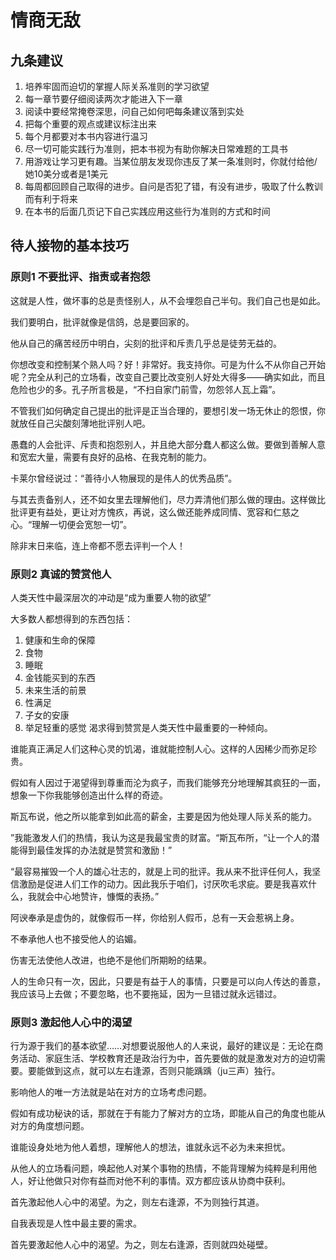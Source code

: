 # 情商无敌

## 九条建议
1. 培养牢固而迫切的掌握人际关系准则的学习欲望
2. 每一章节要仔细阅读两次才能进入下一章
3. 阅读中要经常掩卷深思，问自己如何吧每条建议落到实处
4. 把每个重要的观点或建议标注出来
5. 每个月都要对本书内容进行温习
6. 尽一切可能实践行为准则，把本书视为有助你解决日常难题的工具书
7. 用游戏让学习更有趣。当某位朋友发现你违反了某一条准则时，你就付给他/她10美分或者是1美元
8. 每周都回顾自己取得的进步。自问是否犯了错，有没有进步，吸取了什么教训而有利于将来
9. 在本书的后面几页记下自己实践应用这些行为准则的方式和时间


## 待人接物的基本技巧

### 原则1 不要批评、指责或者抱怨

这就是人性，做坏事的总是责怪别人，从不会埋怨自己半句。我们自己也是如此。

我们要明白，批评就像是信鸽，总是要回家的。

他从自己的痛苦经历中明白，尖刻的批评和斥责几乎总是徒劳无益的。

你想改变和控制某个熟人吗？好！非常好。我支持你。可是为什么不从你自己开始呢？完全从利己的立场看，改变自己要比改变别人好处大得多——确实如此，而且危险也少的多。孔子所言极是，“不扫自家门前雪，勿怨邻人瓦上霜”。

不管我们如何确定自己提出的批评是正当合理的，要想引发一场无休止的怨恨，你就放任自己尖酸刻薄地批评别人吧。

愚蠢的人会批评、斥责和抱怨别人，并且绝大部分蠢人都这么做。要做到善解人意和宽宏大量，需要有良好的品格、在我克制的能力。

卡莱尔曾经说过：“善待小人物展现的是伟人的优秀品质”。

与其去责备别人，还不如女里去理解他们，尽力弄清他们那么做的理由。这样做比批评更有益处，更让对方愧疚，再说，这么做还能养成同情、宽容和仁慈之心。“理解一切便会宽恕一切”。

除非末日来临，连上帝都不愿去评判一个人！

### 原则2 真诚的赞赏他人

人类天性中最深层次的冲动是“成为重要人物的欲望”

大多数人都想得到的东西包括：
1. 健康和生命的保障
2. 食物
3. 睡眠
4. 金钱能买到的东西
5. 未来生活的前景
6. 性满足
7. 子女的安康
8. 举足轻重的感觉
渴求得到赞赏是人类天性中最重要的一种倾向。

谁能真正满足人们这种心灵的饥渴，谁就能控制人心。这样的人因稀少而弥足珍贵。

假如有人因过于渴望得到尊重而沦为疯子，而我们能够充分地理解其疯狂的一面，想象一下你我能够创造出什么样的奇迹。

斯瓦布说，他之所以能拿到如此高的薪金，主要是因为他处理人际关系的能力。

”我能激发人们的热情，我认为这是我最宝贵的财富。“斯瓦布所，“让一个人的潜能得到最佳发挥的办法就是赞赏和激励！”

“最容易摧毁一个人的雄心壮志的，就是上司的批评。我从来不批评任何人，我坚信激励是促进人们工作的动力。因此我乐于咱们，讨厌吹毛求疵。要是我喜欢什么，我就会中心地赞许，慷慨的表扬。”

阿谀奉承是虚伪的，就像假币一样，你给别人假币，总有一天会惹祸上身。

不奉承他人也不接受他人的谄媚。

伤害无法使他人改进，也绝不是他们所期盼的结果。

人的生命只有一次，因此，只要是有益于人的事情，只要是可以向人传达的善意，我应该马上去做；不要忽略，也不要拖延，因为一旦错过就永远错过。

### 原则3 激起他人心中的渴望

行为源于我们的基本欲望……对想要说服他人的人来说，最好的建议是：无论在商务活动、家庭生活、学校教育还是政治行为中，首先要做的就是激发对方的迫切需要。要能做到这点，就可以左右逢源，否则只能踽踽（ju三声）独行。

影响他人的唯一方法就是站在对方的立场考虑问题。

假如有成功秘诀的话，那就在于有能力了解对方的立场，即能从自己的角度也能从对方的角度想问题。

谁能设身处地为他人着想，理解他人的想法，谁就永远不必为未来担忧。

从他人的立场看问题，唤起他人对某个事物的热情，不能背理解为纯粹是利用他人，好让他做只对你有益而对他不利的事情。双方都应该从协商中获利。

首先激起他人心中的渴望。为之，则左右逢源，不为则独行其道。

自我表现是人性中最主要的需求。

首先要激起他人心中的渴望。为之，则左右逢源，否则就四处碰壁。